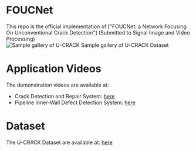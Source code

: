 # FOUCNet
This repo is the official implementation of ["FOUCNet: a Network Focusing On Unconventional Crack Detection"] (Submitted to Signal Image and Video Processing)  
![Sample gallery of U-CRACK](https://github.com/U-CRACK/FOUCNet/blob/main/Sample%20gallery%20of%20U-CRACK.bmp)
Sample gallery of U-CRACK Dataset

# Application Videos
The demonstration videos are available at:  
- Crack Detection and Repair System: [here](https://drive.google.com/file/d/1E1rOYx7bvYpd38S4BSYWCSzdBF64hNrN/view?usp=sharing)
- Pipeline Inner-Wall Defect Detection System: [here](https://drive.google.com/file/d/1B9J8Zbr8Ya6IJB8pw8HINJvF0gBKbP06/view?usp=sharing)

# Dataset
The U-CRACK Dataset are available at: [here](https://drive.google.com/file/d/1IKhKB7Hx6HNhVRShinPAh5f6ob83biW0/view?usp=sharing)
